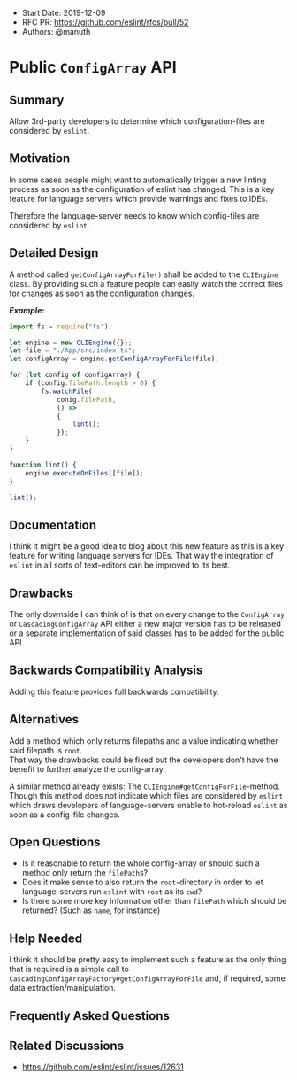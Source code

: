 - Start Date: 2019-12-09
- RFC PR: https://github.com/eslint/rfcs/pull/52
- Authors: @manuth

# Public `ConfigArray` API

## Summary

Allow 3rd-party developers to determine which configuration-files are considered by `eslint`.

## Motivation

In some cases people might want to automatically trigger a new linting process as soon as the configuration of eslint has changed.
This is a key feature for language servers which provide warnings and fixes to IDEs.

Therefore the language-server needs to know which config-files are considered by `eslint`.

## Detailed Design

A method called `getConfigArrayForFile()` shall be added to the `CLIEngine` class.
By providing such a feature people can easily watch the correct files for changes as soon as the configuration changes.

***Example:***
```js
import fs = require("fs");

let engine = new CLIEngine({});
let file = "./App/src/index.ts";
let configArray = engine.getConfigArrayForFile(file);

for (let config of configArray) {
    if (config.filePath.length > 0) {
        fs.watchFile(
            conig.filePath,
            () =>
            {
                lint();
            });
    }
}

function lint() {
    engine.executeOnFiles([file]);
}

lint();
```

## Documentation

I think it might be a good idea to blog about this new feature as this is a key feature for writing language servers for IDEs.
That way the integration of `eslint` in all sorts of text-editors can be improved to its best.

## Drawbacks

The only downside I can think of is that on every change to the `ConfigArray` or `CascadingConfigArray` API either a new major version has to be released or a separate implementation of said classes has to be added for the public API.

## Backwards Compatibility Analysis

Adding this feature provides full backwards compatibility.

## Alternatives

Add a method which only returns filepaths and a value indicating whether said filepath is `root`.  
That way the drawbacks could be fixed but the developers don't have the benefit to further analyze the config-array.

A similar method already exists: The `CLIEngine#getConfigForFile`-method. Though this method does not indicate which files are considered by `eslint` which draws developers of language-servers unable to hot-reload `eslint` as soon as a config-file changes.

## Open Questions

  - Is it reasonable to return the whole config-array or should such a method only return the `filePath`s?
  - Does it make sense to also return the `root`-directory in order to let language-servers run `eslint` with `root` as its `cwd`?
  - Is there some more key information other than `filePath` which should be returned? (Such as `name`, for instance)

## Help Needed

I think it should be pretty easy to implement such a feature as the only thing that is required is a simple call to `CascadingConfigArrayFactory#getConfigArrayForFile` and, if required, some data extraction/manipulation.

## Frequently Asked Questions

<!-- - No FAQs added yet --> 

## Related Discussions

 - https://github.com/eslint/eslint/issues/12631
